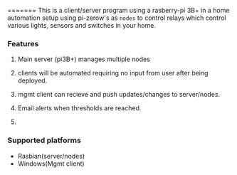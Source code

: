 =======
This is a client/server program using a rasberry-pi 3B+ in a home automation setup using pi-zerow's
as ```nodes``` to control relays which control various lights, sensors and switches in your home.

### Features

1. Main server (pi3B+) manages multiple nodes 

2. clients will be automated requiring no input from user after being deployed.

3. mgmt client can recieve and push updates/changes to server/nodes.

4. Email alerts when thresholds are reached.

5. 




### Supported platforms

- Rasbian(server/nodes)
- Windows(Mgmt client)

